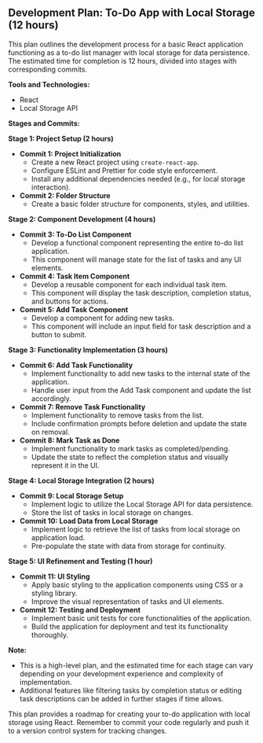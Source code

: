 ## Development Plan: To-Do App with Local Storage (12 hours)

This plan outlines the development process for a basic React application functioning as a to-do list manager with local storage for data persistence. The estimated time for completion is 12 hours, divided into stages with corresponding commits.

**Tools and Technologies:**

- React
- Local Storage API

**Stages and Commits:**

**Stage 1: Project Setup (2 hours)**

- **Commit 1: Project Initialization**
    - Create a new React project using `create-react-app`.
    - Configure ESLint and Prettier for code style enforcement.
    - Install any additional dependencies needed (e.g., for local storage interaction).
- **Commit 2: Folder Structure**
    - Create a basic folder structure for components, styles, and utilities.

**Stage 2: Component Development (4 hours)**

- **Commit 3: To-Do List Component**
    - Develop a functional component representing the entire to-do list application.
    - This component will manage state for the list of tasks and any UI elements.
- **Commit 4: Task Item Component**
    - Develop a reusable component for each individual task item.
    - This component will display the task description, completion status, and buttons for actions.
- **Commit 5: Add Task Component**
    - Develop a component for adding new tasks.
    - This component will include an input field for task description and a button to submit.

**Stage 3: Functionality Implementation (3 hours)**

- **Commit 6: Add Task Functionality**
    - Implement functionality to add new tasks to the internal state of the application.
    - Handle user input from the Add Task component and update the list accordingly.
- **Commit 7: Remove Task Functionality**
    - Implement functionality to remove tasks from the list.
    - Include confirmation prompts before deletion and update the state on removal.
- **Commit 8: Mark Task as Done**
    - Implement functionality to mark tasks as completed/pending.
    - Update the state to reflect the completion status and visually represent it in the UI.

**Stage 4: Local Storage Integration (2 hours)**

- **Commit 9: Local Storage Setup**
    - Implement logic to utilize the Local Storage API for data persistence.
    - Store the list of tasks in local storage on changes.
- **Commit 10: Load Data from Local Storage**
    - Implement logic to retrieve the list of tasks from local storage on application load.
    - Pre-populate the state with data from storage for continuity.

**Stage 5: UI Refinement and Testing (1 hour)**

- **Commit 11: UI Styling**
    - Apply basic styling to the application components using CSS or a styling library.
    - Improve the visual representation of tasks and UI elements.
- **Commit 12: Testing and Deployment**
    - Implement basic unit tests for core functionalities of the application.
    - Build the application for deployment and test its functionality thoroughly.

**Note:**

- This is a high-level plan, and the estimated time for each stage can vary depending on your development experience and complexity of implementation.
- Additional features like filtering tasks by completion status or editing task descriptions can be added in further stages if time allows.

This plan provides a roadmap for creating your to-do application with local storage using React. Remember to commit your code regularly and push it to a version control system for tracking changes.